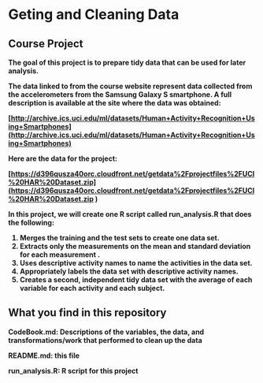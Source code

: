 # <b>Geting and Cleaning Data<b> 
## Course Project

The goal of this project is to prepare tidy data that can be used for later analysis. 

The data linked to from the course website represent data collected from the accelerometers from the Samsung Galaxy S smartphone. A full description is available at the site where the data was obtained: 

[http://archive.ics.uci.edu/ml/datasets/Human+Activity+Recognition+Using+Smartphones](http://archive.ics.uci.edu/ml/datasets/Human+Activity+Recognition+Using+Smartphones)

Here are the data for the project: 

[https://d396qusza40orc.cloudfront.net/getdata%2Fprojectfiles%2FUCI%20HAR%20Dataset.zip](https://d396qusza40orc.cloudfront.net/getdata%2Fprojectfiles%2FUCI%20HAR%20Dataset.zip )

In this project, we will create one R script called run_analysis.R that does the following:

<ol>
<li>Merges the training and the test sets to create one data set. </li>
<li>Extracts only the measurements on the mean and standard deviation for each measurement .</li>
<li>Uses descriptive activity names to name the activities in the data set. </li>
<li>Appropriately labels the data set with descriptive activity names. </li>
<li>Creates a second, independent tidy data set with the average of each variable for each activity and each subject. </li>
</ol>


## What you find in this repository

CodeBook.md: Descriptions of the variables, the data, and transformations/work that performed to clean up the data 

README.md: this file

run_analysis.R: R script for this project


